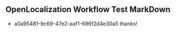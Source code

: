 ## OpenLocalization Workflow Test MarkDown
* a0a95481-9c69-47e2-aaf1-696f2d4e30a5 thanks!

<!--HONumber=Sep16_HO1-->


